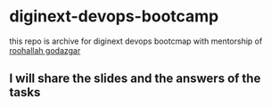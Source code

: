 # diginext-devops-bootcamp
this repo is archive for diginext devops bootcmap  with mentorship of [roohallah godazgar](https://www.linkedin.com/in/roohallah-godazgar/)  
## I will share the slides and the answers of the tasks 
